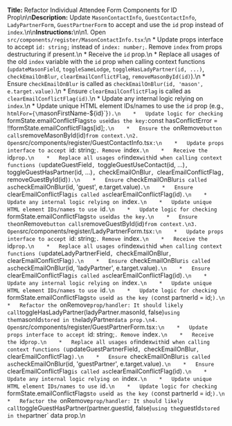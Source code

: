 **Title:** Refactor Individual Attendee Form Components for ID Prop\n\n**Description:** Update `MasonContactInfo`, `GuestContactInfo`, `LadyPartnerForm`, `GuestPartnerForm` to accept and use the `id` prop instead of `index`.\n\n**Instructions:**\n\n1.  Open `src/components/register/MasonContactInfo.tsx`:\n    *   Update props interface to accept `id: string;` instead of `index: number;`. Remove `index` from props destructuring if present.\n    *   Receive the `id` prop.\n    *   Replace all usages of the old `index` variable with the `id` prop when calling context functions (`updateMasonField`, `toggleSameLodge`, `toggleHasLadyPartner(id, ...)`, `checkEmailOnBlur`, `clearEmailConflictFlag`, `removeMasonById(id)`).\n    *   Ensure `checkEmailOnBlur` is called as `checkEmailOnBlur(id, 'mason', e.target.value)`.\n    *   Ensure `clearEmailConflictFlag` is called as `clearEmailConflictFlag(id)`.\n    *   Update any internal logic relying on `index`.\n    *   Update unique HTML element IDs/names to use the `id` prop (e.g., `htmlFor={\`masonFirstName-\${id}\`}`).\n    *   Update logic for checking `formState.emailConflictFlags` to use `id` as the key: `const hasConflictError = !!formState.emailConflictFlags[id];`.\n    *   Ensure the `onRemove` button calls `removeMasonById(id)` from context.\n2.  Open `src/components/register/GuestContactInfo.tsx`:\n    *   Update props interface to accept `id: string;`. Remove `index`.\n    *   Receive the `id` prop.\n    *   Replace all usages of `index` with `id` when calling context functions (`updateGuestField`, `toggleGuestUseContact(id, ...)`, `toggleGuestHasPartner(id, ...)`, `checkEmailOnBlur`, `clearEmailConflictFlag`, `removeGuestById(id)`).\n    *   Ensure `checkEmailOnBlur` is called as `checkEmailOnBlur(id, 'guest', e.target.value)`.\n    *   Ensure `clearEmailConflictFlag` is called as `clearEmailConflictFlag(id)`.\n    *   Update any internal logic relying on `index`.\n    *   Update unique HTML element IDs/names to use `id`.\n    *   Update logic for checking `formState.emailConflictFlags` to use `id` as the key.\n    *   Ensure the `onRemove` button calls `removeGuestById(id)` from context.\n3.  Open `src/components/register/LadyPartnerForm.tsx`:\n    *   Update props interface to accept `id: string;`. Remove `index`.\n    *   Receive the `id` prop.\n    *   Replace all usages of `index` with `id` when calling context functions (`updateLadyPartnerField`, `checkEmailOnBlur`, `clearEmailConflictFlag`).\n    *   Ensure `checkEmailOnBlur` is called as `checkEmailOnBlur(id, 'ladyPartner', e.target.value)`.\n    *   Ensure `clearEmailConflictFlag` is called as `clearEmailConflictFlag(id)`.\n    *   Update any internal logic relying on `index`.\n    *   Update unique HTML element IDs/names to use `id`.\n    *   Update logic for checking `formState.emailConflictFlags` to use `id` as the key (`const partnerId = id;`).\n    *   Refactor the `onRemove` prop/handler: It should likely call `toggleHasLadyPartner(ladyPartner.masonId, false)` using the `masonId` stored in the `ladyPartner` data prop.\n4.  Open `src/components/register/GuestPartnerForm.tsx`:\n    *   Update props interface to accept `id: string;`. Remove `index`.\n    *   Receive the `id` prop.\n    *   Replace all usages of `index` with `id` when calling context functions (`updateGuestPartnerField`, `checkEmailOnBlur`, `clearEmailConflictFlag`).\n    *   Ensure `checkEmailOnBlur` is called as `checkEmailOnBlur(id, 'guestPartner', e.target.value)`.\n    *   Ensure `clearEmailConflictFlag` is called as `clearEmailConflictFlag(id)`.\n    *   Update any internal logic relying on `index`.\n    *   Update unique HTML element IDs/names to use `id`.\n    *   Update logic for checking `formState.emailConflictFlags` to use `id` as the key (`const partnerId = id;`).\n    *   Refactor the `onRemove` prop/handler: It should likely call `toggleGuestHasPartner(partner.guestId, false)` using the `guestId` stored in the `partner` data prop.\n 